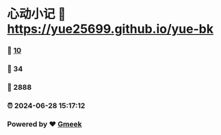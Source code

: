 # 心动小记 :link: https://yue25699.github.io/yue-bk 
### :page_facing_up: [10](https://yue25699.github.io/yue-bk/tag.html) 
### :speech_balloon: 34 
### :hibiscus: 2888 
### :alarm_clock: 2024-06-28 15:17:12 
### Powered by :heart: [Gmeek](https://github.com/Meekdai/Gmeek)
